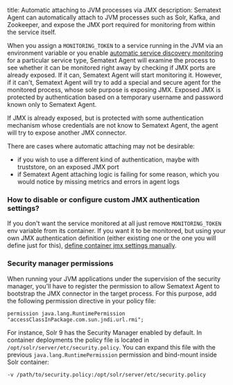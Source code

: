 title: Automatic attaching to JVM processes via JMX
description: Sematext Agent can automatically attach to JVM processes such as Solr, Kafka, and Zookeeper, and expose the JMX port required for monitoring from within the service itself.

When you assign a `MONITORING_TOKEN` to a service running in the JVM via an environment variable or you enable [automatic service discovery monitoring](../../monitoring/autodiscovery) for a particular service type, Sematext Agent will examine the process to see whether it can be
monitored right away by checking if JMX ports are already exposed. If it can, Sematext Agent will start monitoring it. However, if it can't, Sematext Agent
will try to add a special and secure agent for the monitored process, whose sole purpose is exposing JMX. Exposed JMX is protected by authentication based on a temporary username and password known only to Sematext Agent.

If JMX is already exposed, but is protected with some authentication mechanism whose credentials are not know to Sematext Agent, the agent will try to expose another JMX connector.

There are cases where automatic attaching may not be desirable:

- if you wish to use a different kind of authentication, maybe with truststore, on an exposed JMX port
- if Sematext Agent attaching logic is failing for some reason, which you would notice by missing metrics and errors in agent logs

### How to disable or configure custom JMX authentication settings?

If you don't want the service monitored at all just remove `MONITORING_TOKEN` env variable from its container. If you want it to be monitored, but using your
own JMX authentication definition (either existing one or the one you will define just for this), [define container jmx settings manually](../../monitoring/manually-setting-jmx-containers).

### Security manager permissions

When running your JVM applications under the supervision of the security manager, you'll have to register the permission to allow Sematext Agent to bootstrap the JMX connector in the target process. For this purpose, add the following permission directive in your policy file:

`permission java.lang.RuntimePermission "accessClassInPackage.com.sun.jndi.url.rmi";`

For instance, Solr 9 has the Security Manager enabled by default. In container deployments the policy file is located in `/opt/solr/server/etc/security.policy`. You can expand this file with the previous `java.lang.RuntimePermission` permission and bind-mount inside Solr container:

`-v /path/to/security.policy:/opt/solr/server/etc/security.policy`
